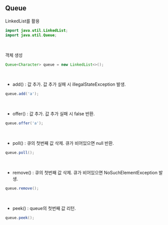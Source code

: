 ## Queue
LinkedList를 활용

```java
import java.util.LinkedList;
import java.util.Queue;
```
<br>

객체 생성
```java
Queue<Character> queue = new LinkedList<>();
```

<br>

* add() : 값 추가. 값 추가 실패 시 illegalStateException 발생.
```java
queue.add('a');
```

<br>

* offer() : 값 추가. 값 추가 실패 시 false 반환.
```java
queue.offer('a');
```

<br>

* poll() : 큐의 첫번째 값 삭제. 큐가 비어있으면 null 반환.
```java
queue.poll();
```

<br>

* remove() : 큐의 첫번째 값 삭제. 큐가 비어있으면 NoSuchElementException 발생.
```java
queue.remove();
```

<br>

* peek() : queue의 첫번째 값 리턴.
```java
queue.peek();
```